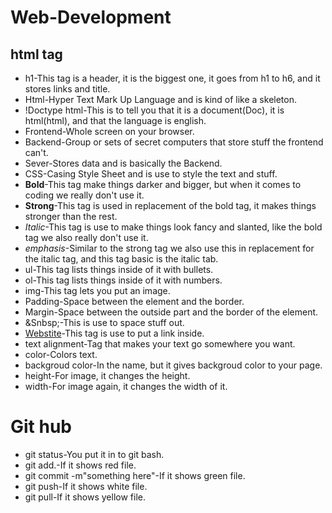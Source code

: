 # Web-Development 
## html tag 
* h1-This tag is a header, it is the biggest one, it goes from h1 to h6, and it stores links and title. 
* Html-Hyper Text Mark Up Language and is kind of like a skeleton.
* !Doctype html-This is to tell you that it is a document(Doc), it is html(html), and that the language is english.
* Frontend-Whole screen on your browser.
* Backend-Group or sets of secret computers that store stuff the frontend can't.
* Sever-Stores data and is basically the Backend.
* CSS-Casing Style Sheet and is use to style the text and stuff.
* <b>Bold</b>-This tag make things darker and bigger, but when it comes to coding we really don't use it.
* <strong>Strong</strong>-This tag is used in replacement of the bold tag, it makes things stronger than the rest.
* <i>Italic</i>-This tag is use to make things look fancy and slanted, like the bold tag we also really don't use it.
* <em>emphasis</em>-Similar to the strong tag we also use this in replacement for the italic tag, and this tag basic is the italic tab.
* ul-This tag lists things inside of it with bullets.
* ol-This tag lists things inside of it with numbers.
* img-This tag lets you put an image.
* Padding-Space between the element and the border.
* Margin-Space between the outside part and the border of the element.
* &Snbsp;-This is use to space stuff out.
* <a href="webstite" target="blank"> Webstite</a>-This tag is use to put a link inside.
* text alignment-Tag that makes your text go somewhere you want.
* color-Colors text.
* backgroud color-In the name, but it gives backgroud color to your page.
* height-For image, it changes the height.
* width-For image again, it changes the width of it.
# Git hub 
* git status-You put it in to git bash.
* git add.-If it shows red file.
* git commit -m"something here"-If it shows green file.
* git push-If it shows white file.
* git pull-If it shows yellow file.

